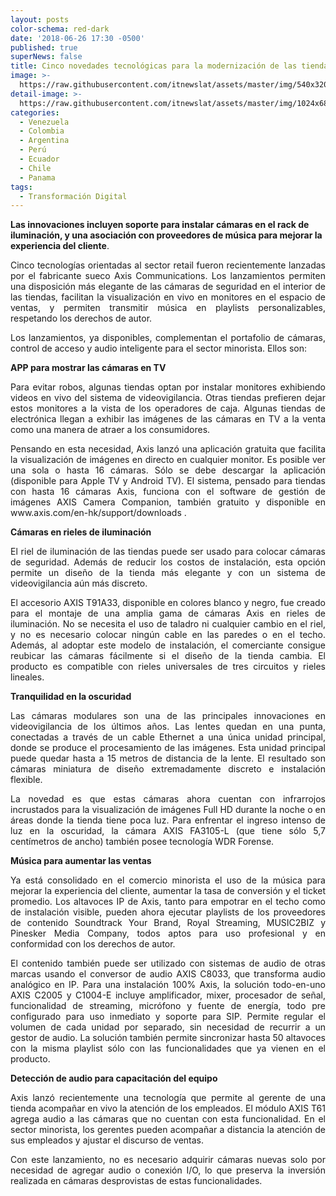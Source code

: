 ```yaml
---
layout: posts
color-schema: red-dark
date: '2018-06-26 17:30 -0500'
published: true
superNews: false
title: Cinco novedades tecnológicas para la modernización de las tiendas
image: >-
  https://raw.githubusercontent.com/itnewslat/assets/master/img/540x320/Tienda-p.jpg
detail-image: >-
  https://raw.githubusercontent.com/itnewslat/assets/master/img/1024x680/Tienda-g.jpg
categories:
  - Venezuela
  - Colombia
  - Argentina
  - Perú
  - Ecuador
  - Chile
  - Panama
tags:
  - Transformación Digital
---
```

**Las innovaciones incluyen soporte para instalar cámaras en el rack de iluminación, y una asociación con proveedores de música para mejorar la experiencia del cliente**.

<p style="text-align: justify;">Cinco tecnologías orientadas al sector retail fueron recientemente lanzadas por el fabricante sueco Axis Communications. Los lanzamientos permiten una disposición más elegante de las cámaras de seguridad en el interior de las tiendas, facilitan la visualización en vivo en monitores en el espacio de ventas, y permiten transmitir música en playlists personalizables, respetando los derechos de autor.</p>

<p style="text-align: justify;">Los lanzamientos, ya disponibles, complementan el portafolio de cámaras, control de acceso y audio inteligente para el sector minorista. Ellos son:</p>

**APP para mostrar las cámaras en TV**

<p style="text-align: justify;">Para evitar robos, algunas tiendas optan por instalar monitores exhibiendo videos en vivo del sistema de videovigilancia. Otras tiendas prefieren dejar estos monitores a la vista de los operadores de caja. Algunas tiendas de electrónica llegan a exhibir las imágenes de las cámaras en TV a la venta como una manera de atraer a los consumidores.</p>

<p style="text-align: justify;">Pensando en esta necesidad, Axis lanzó una aplicación gratuita que facilita la visualización de imágenes en directo en cualquier monitor. Es posible ver una sola o hasta 16 cámaras. Sólo se debe descargar la aplicación (disponible para Apple TV y Android TV). El sistema, pensado para tiendas con hasta 16 cámaras Axis, funciona con el software de gestión de imágenes AXIS Camera Companion, también gratuito y disponible en www.axis.com/en-hk/support/downloads . </p>

**Cámaras en rieles de iluminación**

<p style="text-align: justify;">El riel de iluminación de las tiendas puede ser usado para colocar cámaras de seguridad. Además de reducir los costos de instalación, esta opción permite un diseño de la tienda más elegante y con un sistema de videovigilancia aún más discreto.</p>

<p style="text-align: justify;">El accesorio AXIS T91A33, disponible en colores blanco y negro, fue creado para el montaje de una amplia gama de cámaras Axis en rieles de iluminación. No se necesita el uso de taladro ni cualquier cambio en el riel, y no es necesario colocar ningún cable en las paredes o en el techo. Además, al adoptar este modelo de instalación, el comerciante consigue reubicar las cámaras fácilmente si el diseño de la tienda cambia. El producto es compatible con rieles universales de tres circuitos y rieles lineales. </p>

**Tranquilidad en la oscuridad**

<p style="text-align: justify;">Las cámaras modulares son una de las principales innovaciones en videovigilancia de los últimos años. Las lentes quedan en una punta, conectadas a través de un cable Ethernet a una única unidad principal, donde se produce el procesamiento de las imágenes. Esta unidad principal puede quedar hasta a 15 metros de distancia de la lente. El resultado son cámaras miniatura de diseño extremadamente discreto e instalación flexible.</p>

<p style="text-align: justify;">La novedad es que estas cámaras ahora cuentan con infrarrojos incrustados para la visualización de imágenes Full HD durante la noche o en áreas donde la tienda tiene poca luz. Para enfrentar el ingreso intenso de luz en la oscuridad, la cámara AXIS FA3105-L (que tiene sólo 5,7 centímetros de ancho) también posee tecnología WDR Forense.</p> 
                                                                              
**Música para aumentar las ventas**

<p style="text-align: justify;">Ya está consolidado en el comercio minorista el uso de la música para mejorar la experiencia del cliente, aumentar la tasa de conversión y el ticket promedio. Los altavoces IP de Axis, tanto para empotrar en el techo como de instalación visible, pueden ahora ejecutar playlists de los proveedores de contenido Soundtrack Your Brand, Royal Streaming, MUSIC2BIZ y Pinesker Media Company, todos aptos para uso profesional y en conformidad con los derechos de autor.</p>

<p style="text-align: justify;">El contenido también puede ser utilizado con sistemas de audio de otras marcas usando el conversor de audio AXIS C8033, que transforma audio analógico en IP. Para una instalación 100% Axis, la solución todo-en-uno AXIS C2005 y C1004-E incluye amplificador, mixer, procesador de señal, funcionalidad de streaming, micrófono y fuente de energía, todo pre configurado para uso inmediato y soporte para SIP. Permite regular el volumen de cada unidad por separado, sin necesidad de recurrir a un gestor de audio. La solución también permite sincronizar hasta 50 altavoces con la misma playlist sólo con las funcionalidades que ya vienen en el producto.</p>

**Detección de audio para capacitación del equipo**

<p style="text-align: justify;">Axis lanzó recientemente una tecnología que permite al gerente de una tienda acompañar en vivo la atención de los empleados. El módulo AXIS T61 agrega audio a las cámaras que no cuentan con esta funcionalidad. En el sector minorista, los gerentes pueden acompañar a distancia la atención de sus empleados y ajustar el discurso de ventas.</p> 

<p style="text-align: justify;">Con este lanzamiento, no es necesario adquirir cámaras nuevas solo por necesidad de agregar audio o conexión I/O, lo que preserva la inversión realizada en cámaras desprovistas de estas funcionalidades.</p>